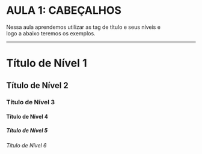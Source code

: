 # AULA 1: CABEÇALHOS
Nessa aula aprendemos utilizar as tag de título e seus níveis e  
logo a abaixo teremos os exemplos.
___

# Título de Nível 1

## Título de Nível 2

### Título de Nível 3

#### Título de Nível 4

##### Título de Nível 5

###### Título de Nível 6


